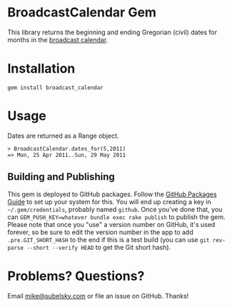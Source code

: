 # BroadcastCalendar Gem

This library returns the beginning and ending Gregorian (civil) dates for months in the 
[broadcast calendar](http://en.wikipedia.org/wiki/Broadcast_calendar).

# Installation

    gem install broadcast_calendar

# Usage

Dates are returned as a Range object.

    > BroadcastCalendar.dates_for(5,2011)
    => Mon, 25 Apr 2011..Sun, 29 May 2011 

## Building and Publishing

This gem is deployed to GitHub packages. Follow the [GitHub Packages Guide](https://help.github.com/en/github/managing-packages-with-github-packages/configuring-rubygems-for-use-with-github-packages) to set up your system for this. You will end up creating a key in `~/.gem/credentials`, probably named `github`. Once you've done that, you can `GEM_PUSH_KEY=whatever bundle exec rake publish` to publish the gem. Please note that once you "use" a version number on GitHub, it's used forever, so be sure to edit the version number in the app to add `.pre.GIT_SHORT_HASH` to the end if this is a test build (you can use `git rev-parse --short --verify HEAD` to get the Git short hash).

# Problems? Questions?

Email <mike@subelsky.com> or file an issue on GitHub. Thanks!
